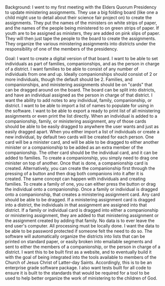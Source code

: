 Background: I went to my first meeting with the Elders Quorum Presidency to update ministering assignments. They use a big folding board (like one a child might use to detail about their science fair project on) to create the assignments.
They put the names of the ministers on white strips of paper, and the names of the people being ministered to on green strips of paper. If youth are to be assigned as ministers, they are added on pink slips of paper. They will then just tape the people to the board to create the assignments. They organize the various ministering assignments into districts under the responsibility of one of the members of the presidency. 

Goal: I want to create a digital version of that board. I want to be able to set individuals as part of families, companionships, and as the person in charge of a district. I want families to be able to consist of any number of individuals from one and up. Ideally companionships should consist of 2 or more individuals, though the default should be 2. Families, and companionships, and ministering assignments should be on "cards" that can be dragged around on the board. The board can be split into districts, and have an individual assigned as the person in charge of that district. I want the ability to add notes to any individual, family, companionship, or district. I want to be able to import a list of names to populate for using in the software. I want to be able to export a ready to print list of all ministering assignments or even print the list directly. When an individual is added to a companionship, family, or ministering assignment, any of those cards should be able to be easily dragged to anywhere the user wants and just as easily dragged apart. When you either import a list of individuals or create a new individual, by default two cards will be created for each person. One card will be a minister card, and will be able to be dragged to either another minister or a companionship to be added as an extra member of the companionship. The other card should be the individual card, and it can be added to families. To create a companionship, you simply need to drag one minister on top of another. Once that is done, a companionship card is created. Alternatively, you can create the companionship first through the pressing of a button and then drag both companions into it after it is created. The same concept can happen with individuals and creating families. To create a family of one, you can either press the button or drag the individual onto a companionship. Once a family or individual is dragged onto a companionship, that creates a ministering assignment card. Any card should be able to be dragged. If a ministering assignment card is dragged into a district, the individuals in that assignment are assigned into that district. If a family or individual card is dragged into either a companionship or ministering assignment, they are added to that ministering assignment or the assignment created by adding that family. 
No data is to ever leave the end user's computer. 
All processing must be locally done. I want the data to be able to be password protected if someone felt the need to do so. The software will automatically organize the districts into lists that can be printed on standard paper, or easily broken into emailable segments and sent to either the members of a companionship, or the person in charge of a district. 
I want this to be built first as a website, and to eventually build it with the goal of being integrated into the tools available to members of the Church of Jesus Christ of Latter-day Saints. Accordingly, this is to be an enterprise grade software package. I also want tests built for all code to ensure it is built to the standards that would be required for a tool to be used to help better organize the work of ministering to the children of God. 
